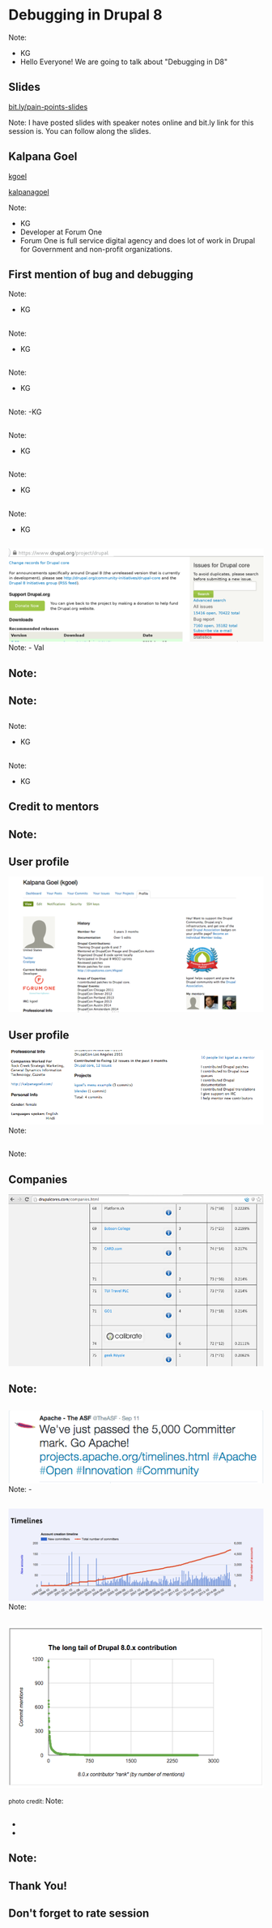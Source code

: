 # Debugging in Drupal 8
Note:
- KG
- Hello Everyone! We are going to talk about "Debugging in D8"



## Slides
[bit.ly/pain-points-slides](http://bit.ly/pain-points-slides)

Note:
I have posted slides with speaker notes online and bit.ly
link for this session is. You can follow along the slides.




## Kalpana Goel

<a href="https://www.drupal.org/u/kgoel"><i class="fa fa-drupal"></i> kgoel</a>

<a href="https://twitter.com/kalpanagoel"><i class="fa fa-twitter"></i> kalpanagoel</a>

Note:
- KG
- Developer at Forum One
- Forum One is full service digital agency and does lot of work in Drupal for
Government and non-profit organizations.



<!-- .slide: data-background="custom/images/" data-background-size="" data-state="show-header" data-header="" -->



<!-- .element: class="heading" -->
<!-- .slide: data-background="custom/images/09September_1.jpg"  data-state="show-header" data-header="" -->
## First mention of bug and debugging
<!-- .element: class="heading" -->

Note:
- KG




## 
Note:
- KG





##
Note:
- KG





## 
Note:
-KG




## 
Note:
- KG




## 
Note:
- KG




## 

Note:
- KG





##

<img src="custom/images/subscribe-core.png"  />
Note:
- Val





##
Note:
-




##


Note:
-




##
Note:
- KG




##
Note:
- KG





## Credit to mentors
Note:
-




## User profile
<img src="custom/images/bio-1.png" />




## User profile
<img src="custom/images/bio-2.png" />
Note:





##
Note:





## Companies
<img src="custom/images/companies.png" />





##

Note:
-




##

<img src="custom/images/apache_contributors.png" />
Note:
-




##

<img src="custom/images/Apache_timeline.png" />
Note:






##

<img src="custom/images/long_tail.png" />

<small>photo credit: </small>
Note:





##
*
*
Note:
-



##




## Thank You!
## Don't forget to rate session


